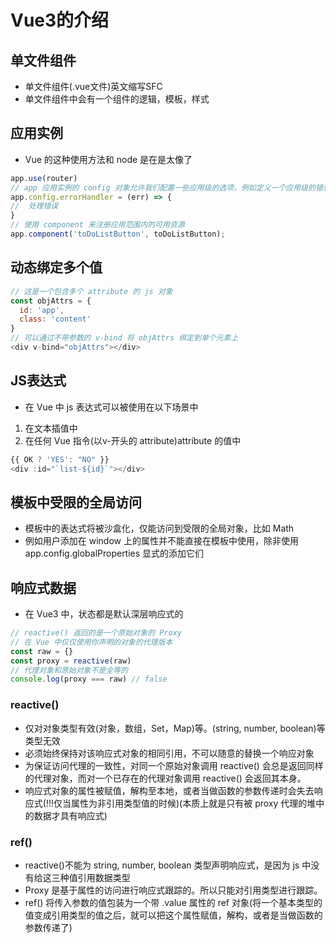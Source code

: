 <!--
 * @Author: xujie 1607526161@qq.com
 * @Date: 2022-09-19 21:20:28
 * @LastEditors: x09898 coder_xujie@163.com
 * @FilePath: \HTML-CSS-Javascript-\Vue框架\Vue的教程\Vue3\Vue3的介绍.md
 * @Description: 
-->
# Vue3的介绍

## 单文件组件

* 单文件组件(.vue文件)英文缩写SFC
* 单文件组件中会有一个组件的逻辑，模板，样式

## 应用实例

* Vue 的这种使用方法和 node 是在是太像了

```js
app.use(router)
// app 应用实例的 config 对象允许我们配置一些应用级的选项，例如定义一个应用级的错误处理器，它将捕获所有由子组件上抛出而未被处理的错误
app.config.errorHandler = (err) => {
//  处理错误
}
// 使用 component 来注册应用范围内的可用资源
app.component('toDoListButton', toDoListButton);
```

## 动态绑定多个值

```js
// 这是一个包含多个 attribute 的 js 对象
const objAttrs = {
  id: 'app',
  class: 'content'
}
// 可以通过不带参数的 v-bind 将 objAttrs 绑定到单个元素上
<div v-bind="objAttrs"></div>
```

## JS表达式

* 在 Vue 中 js 表达式可以被使用在以下场景中
  
1. 在文本插值中
2. 在任何 Vue 指令(以v-开头的 attribute)attribute 的值中

```js
{{ OK ? 'YES': "NO" }}
<div :id="`list-${id}`"></div>
```

## 模板中受限的全局访问

* 模板中的表达式将被沙盒化，仅能访问到受限的全局对象，比如 Math
* 例如用户添加在 window 上的属性并不能直接在模板中使用，除非使用 app.config.globalProperties 显式的添加它们

## 响应式数据

* 在 Vue3 中，状态都是默认深层响应式的

```js
// reactive() 返回的是一个原始对象的 Proxy
// 在 Vue 中仅仅使用你声明的对象的代理版本
const raw = {}
const proxy = reactive(raw)
// 代理对象和原始对象不是全等的
console.log(proxy === raw) // false
```

### reactive()

* 仅对对象类型有效(对象，数组，Set，Map)等。(string, number, boolean)等类型无效
* 必须始终保持对该响应式对象的相同引用，不可以随意的替换一个响应对象
* 为保证访问代理的一致性，对同一个原始对象调用 reactive() 会总是返回同样的代理对象，而对一个已存在的代理对象调用 reactive() 会返回其本身。
* 响应式对象的属性被赋值，解构至本地，或者当做函数的参数传递时会失去响应式(!!!仅当属性为非引用类型值的时候)(本质上就是只有被 proxy 代理的堆中的数据才具有响应式)

### ref()

* reactive()不能为 string, number, boolean 类型声明响应式，是因为 js 中没有给这三种值引用数据类型
* Proxy 是基于属性的访问进行响应式跟踪的。所以只能对引用类型进行跟踪。
* ref() 将传入参数的值包装为一个带 .value 属性的 ref 对象(将一个基本类型的值变成引用类型的值之后，就可以把这个属性赋值，解构，或者是当做函数的参数传递了)
